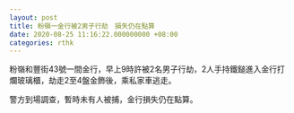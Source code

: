 ```yaml
---
layout: post
title: 粉嶺一金行被2男子行劫　損失仍在點算
date: 2020-08-25 11:16:22.000000000 +08:00
categories: rthk
---
```


粉嶺和豐街43號一間金行，早上9時許被2名男子行劫，2人手持鐵鎚進入金行打爛玻璃櫃，劫走2至4盤金飾後，乘私家車逃走。

警方到場調查，暫時未有人被捕，金行損失仍在點算。
